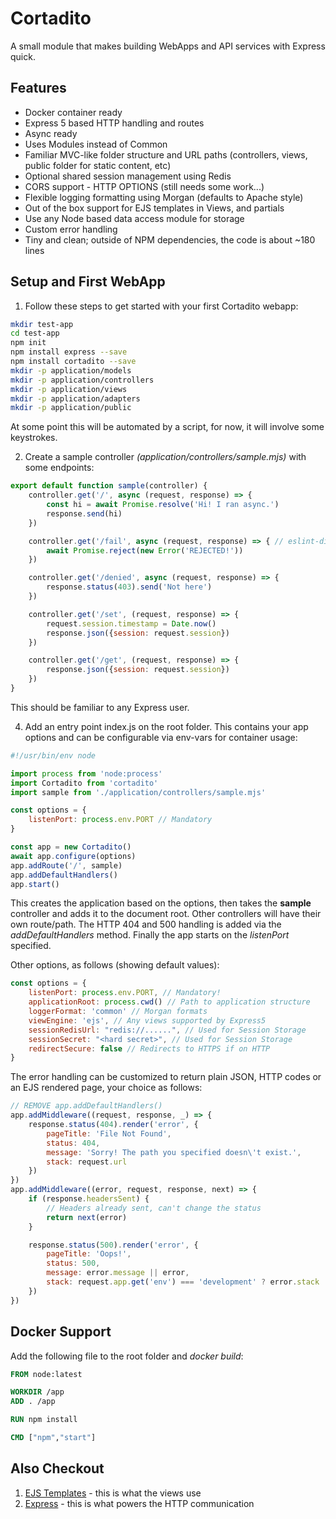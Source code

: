 # Cortadito

A small module that makes building WebApps and API services with Express quick.

## Features

* Docker container ready
* Express 5 based HTTP handling and routes
* Async ready
* Uses Modules instead of Common
* Familiar MVC-like folder structure and URL paths (controllers, views, public folder for static content, etc)
* Optional shared session management using Redis
* CORS support - HTTP OPTIONS (still needs some work...)
* Flexible logging formatting using Morgan (defaults to Apache style)
* Out of the box support for EJS templates in Views, and partials
* Use any Node based data access module for storage
* Custom error handling
* Tiny and clean; outside of NPM dependencies, the code is about ~180 lines

## Setup and First WebApp

1. Follow these steps to get started with your first Cortadito webapp:

```bash
mkdir test-app
cd test-app
npm init
npm install express --save
npm install cortadito --save
mkdir -p application/models
mkdir -p application/controllers
mkdir -p application/views
mkdir -p application/adapters
mkdir -p application/public
```

At some point this will be automated by a script, for now, it will involve some keystrokes.

2. Create a sample controller *(application/controllers/sample.mjs)* with some endpoints:

```javascript
export default function sample(controller) {
	controller.get('/', async (request, response) => {
		const hi = await Promise.resolve('Hi! I ran async.')
		response.send(hi)
	})

	controller.get('/fail', async (request, response) => { // eslint-disable-line no-unused-vars
		await Promise.reject(new Error('REJECTED!'))
	})

	controller.get('/denied', async (request, response) => {
		response.status(403).send('Not here')
	})

	controller.get('/set', (request, response) => {
		request.session.timestamp = Date.now()
		response.json({session: request.session})
	})

	controller.get('/get', (request, response) => {
		response.json({session: request.session})
	})
}
```

This should be familiar to any Express user.

4. Add an entry point index.js on the root folder. This contains your app options and can be configurable via env-vars for container usage:

```javascript
#!/usr/bin/env node

import process from 'node:process'
import Cortadito from 'cortadito'
import sample from './application/controllers/sample.mjs'

const options = {
	listenPort: process.env.PORT // Mandatory
}

const app = new Cortadito()
await app.configure(options)
app.addRoute('/', sample)
app.addDefaultHandlers()
app.start()
```

This creates the application based on the options, then takes the **sample** controller and adds it to the document root. Other controllers will have their own route/path. The HTTP 404 and 500 handling is added via the *addDefaultHandlers* method. Finally the app starts on the *listenPort* specified.

Other options, as follows (showing default values):

```javascript
const options = {
	listenPort: process.env.PORT, // Mandatory!
	applicationRoot: process.cwd() // Path to application structure
	loggerFormat: 'common' // Morgan formats
	viewEngine: 'ejs', // Any views supported by Express5
	sessionRedisUrl: "redis://......", // Used for Session Storage
	sessionSecret: "<hard secret>", // Used for Session Storage
	redirectSecure: false // Redirects to HTTPS if on HTTP
}
```

The error handling can be customized to return plain JSON, HTTP codes or an EJS rendered page, your choice as follows:

```javascript
// REMOVE app.addDefaultHandlers()
app.addMiddleware((request, response, _) => {
	response.status(404).render('error', {
		pageTitle: 'File Not Found',
		status: 404,
		message: 'Sorry! The path you specified doesn\'t exist.',
		stack: request.url
	})
})
app.addMiddleware((error, request, response, next) => {
	if (response.headersSent) {
		// Headers already sent, can't change the status
		return next(error)
	}

	response.status(500).render('error', {
		pageTitle: 'Oops!',
		status: 500,
		message: error.message || error,
		stack: request.app.get('env') === 'development' ? error.stack : ''
	})
})
```

## Docker Support

Add the following file to the root folder and _docker build_:

```Dockerfile
FROM node:latest

WORKDIR /app
ADD . /app

RUN npm install

CMD ["npm","start"]
```

## Also Checkout

1. [EJS Templates](https://ejs.co) - this is what the views use
2. [Express](https://expressjs.com) - this is what powers the HTTP communication
